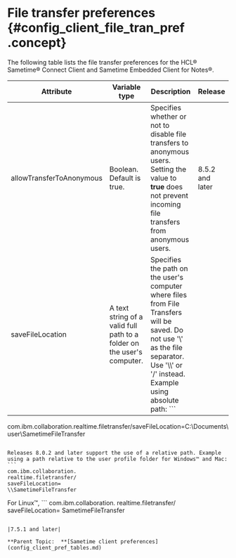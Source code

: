 # File transfer preferences {#config_client_file_tran_pref .concept}

The following table lists the file transfer preferences for the HCL® Sametime® Connect Client and Sametime Embedded Client for Notes®.

|Attribute|Variable type|Description|Release|
|---------|-------------|-----------|-------|
|allowTransferToAnonymous|Boolean. Default is true.|Specifies whether or not to disable file transfers to anonymous users. Setting the value to **true** does not prevent incoming file transfers from anonymous users.|8.5.2 and later|
|saveFileLocation|A text string of a valid full path to a folder on the user's computer.|Specifies the path on the user's computer where files from File Transfers will be saved. Do not use '\\' as the file separator. Use '\\\\' or '/' instead. Example using absolute path: ```
com.ibm.collaboration.realtime.filetransfer/saveFileLocation=C:\\Documents\\user\\SametimeFileTransfer
```

Releases 8.0.2 and later support the use of a relative path. Example using a path relative to the user profile folder for Windows™ and Mac: ```
com.ibm.collaboration.
realtime.filetransfer/
saveFileLocation=
\\SametimeFileTransfer

```

 For Linux™, ```
com.ibm.collaboration.
realtime.filetransfer/
saveFileLocation=
SametimeFileTransfer
```

|7.5.1 and later|

**Parent Topic:  **[Sametime client preferences](config_client_pref_tables.md)

